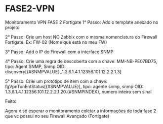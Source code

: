 # FASE2-VPN
Monitoramento VPN FASE 2 Fortigate
1° Passo: Add o template anexado no projeto

2° Passo: Crie um host NO Zabbix com o mesma nomenclatura do Firewall Fortigate. Ex: FW-02 (Nome que está no meu FW)

3° Passo: Add o IP do Firewall com a interface SNMP

4° Passo: Crie uma regra de descoberta com a chave: MM-NB-PE07BD75, tipo: Agent SNMP, Snmp OID: discovery[{#SNMPVALUE},.1.3.6.1.4.1.12356.101.12.2.2.1.3]

5° Passo: Criei um protótipo de item com a chave: fgVpnTunEntStatus[{#SNMPVALUE}], tipo: agente snmp, snmp OID: 1.3.6.1.4.1.12356.101.12.2.2.1.20.{#SNMPINDEX}, numero inteiro sem sinal

Feito:

Agora é só esperar o monitoramento coletar a informações de toda fase 2 que vc possui no seu Firewall Avançado (Fortigate)
